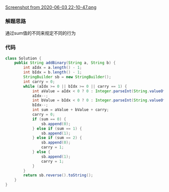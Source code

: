  [Screenshot from 2020-06-03 22-10-47.png](https://pic.leetcode-cn.com/ec61944f46aaf8804e9d8e65e131867b814281273973b255f4acadc51e883581-Screenshot%20from%202020-06-03%2022-10-47.png)

### 解题思路
通过sum值的不同来规定不同的行为

### 代码

```java
class Solution {
    public String addBinary(String a, String b) {
        int aIdx = a.length() - 1;
        int bIdx = b.length() - 1;
        StringBuilder sb = new StringBuilder();
        int carry = 0;
        while (aIdx >= 0 || bIdx >= 0 || carry == 1) {
            int aValue = aIdx < 0 ? 0 : Integer.parseInt(String.valueOf(a.charAt(aIdx)));
            aIdx--;
            int bValue = bIdx < 0 ? 0 : Integer.parseInt(String.valueOf(b.charAt(bIdx)));
            bIdx--;
            int sum = aValue + bValue + carry;
            carry = 0;
            if (sum == 0) {
                sb.append(0);
            } else if (sum == 1) {
                sb.append(1);
            } else if (sum == 2) {
                sb.append(0);
                carry = 1;
            } else {
                sb.append(1);
                carry = 1;
            }
        }
        return sb.reverse().toString();
    }
}
```